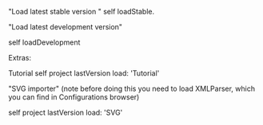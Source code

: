 "Load latest stable version "
self loadStable.

"Load latest development version"

self loadDevelopment 


Extras:

Tutorial
self project lastVersion load: 'Tutorial'

"SVG importer"
(note before doing this you need to load XMLParser,
which you can find in Configurations browser)

self project lastVersion load: 'SVG'

